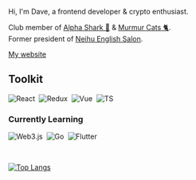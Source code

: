 Hi, I'm Dave, a frontend developer & crypto enthusiast.  

Club member of [Alpha Shark 🦈](https://twitter.com/alphasharkclub?s=20&t=RNqdwOp7AwzdfyrMrGuNDA) & [Murmur Cats 🐈](https://opensea.io/collection/murmurcats).  
Former president of [Neihu English Salon](https://www.facebook.com/neihutmc?mibextid=LQQJ4d).  

[My website](https://dave-huang.com/)  

## Toolkit

<!-- Badge source: https://dev.to/envoy_/150-badges-for-github-pnk -->

![React](https://img.shields.io/badge/React-20232A?style=for-the-badge&logo=react&logoColor=61DAFB)&nbsp;
![Redux](https://img.shields.io/badge/Redux-593D88?style=for-the-badge&logo=redux&logoColor=white)&nbsp;
![Vue](https://img.shields.io/badge/Vue.js-35495E?style=for-the-badge&logo=vue.js&logoColor=4FC08D)&nbsp;
![TS](https://img.shields.io/badge/TypeScript-007ACC?style=for-the-badge&logo=typescript&logoColor=white)&nbsp;

### Currently Learning

![Web3.js](https://img.shields.io/badge/Web3.js-F16822?logo=web3dotjs&logoColor=fff&style=for-the-badge)&nbsp;
![Go](https://img.shields.io/badge/Go-00ADD8?style=for-the-badge&logo=go&logoColor=white)&nbsp;
![Flutter](https://img.shields.io/badge/Flutter-02569B?style=for-the-badge&logo=flutter&logoColor=white)&nbsp;

<br>

[![Top Langs](https://github-readme-stats.vercel.app/api/top-langs/?username=sailor95&layout=compact&theme=graywhite)](https://github.com/sailor95/github-readme-stats)

<!--
## Music I Listen To While I Drift

| Music |                          |
| ----- | ------------------------ |
| <a title='Chill Beat' href="https://open.spotify.com/playlist/1syef82cCUGV1CYzAgR5TD"><img src="https://i.scdn.co/image/ab67616d00001e02cad190f1a73c024e5a40dddd" width='100px'></a> | **Dave's [Chill Beats](https://open.spotify.com/playlist/4xyUh0NSeaIwkVkMkhdT0n)**<br>_Mix of RnB, J-Pop, K-Pop_ <br><br> <a title='Chill Beat' href="https://open.spotify.com/playlist/1syef82cCUGV1CYzAgR5TD">![Spotify](https://img.shields.io/badge/Spotify-1ED760?&style=for-the-badge&logo=spotify&logoColor=white)</a> |
-->
